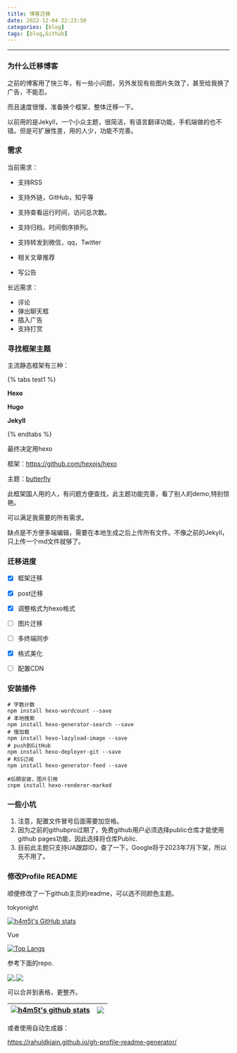 ```yaml
---
title: 博客迁移
date: 2022-12-04 22:23:50
categories: [blog]
tags: [blog,Github]
---
```


---

### 为什么迁移博客

之前的博客用了快三年，有一些小问题，另外发现有些图片失效了，甚至给我换了广告，不能忍。

而且速度很慢，准备换个框架，整体迁移一下。

以前用的是Jekyll，一个小众主题，很简洁，有语言翻译功能，手机端做的也不错。但是可扩展性差，用的人少，功能不完善。



### 需求

当前需求：

* 支持RSS

* 支持外链，GitHub，知乎等

* 支持查看运行时间，访问总次数。

* 支持归档，时间倒序排列。
* 支持转发到微信，qq，Twitter
* 相关文章推荐
* 写公告

长远需求：

* 评论
* 弹出聊天框
* 插入广告
* 支持打赏



### 寻找框架主题

主流静态框架有三种：

{% tabs test1 %}
<!-- tab Tab1-->
**Hexo**
<!-- endtab -->

<!-- tab Tab2-->
**Hugo**
<!-- endtab -->

<!-- tab Tab3-->
**Jekyll**
<!-- endtab -->
{% endtabs %}



最终决定用hexo

框架：https://github.com/hexojs/hexo

主题：[butterfly](https://github.com/jerryc127/hexo-theme-butterfly)

此框架国人用的人，有问题方便查找，此主题功能完善，看了别人的demo,特别惊艳。

可以满足我需要的所有需求。

缺点是不方便多端编辑，需要在本地生成之后上传所有文件。不像之前的Jekyll，只上传一个md文件就够了。



### 迁移进度

- [x] 框架迁移
- [x] post迁移
- [x] 调整格式为hexo格式
- [ ] 图片迁移
- [ ] 多终端同步
- [x] 格式美化
- [ ] 配置CDN



### 安装插件

```npm install hexo-renderer-pug hexo-renderer-stylus --save
# 字数计数
npm install hexo-wordcount --save
# 本地搜索
npm install hexo-generator-search --save
# 慢加载
npm install hexo-lazyload-image --save
# push到GitHub
npm install hexo-deployer-git --save
# RSS订阅
npm install hexo-generator-feed --save

#后期安装，图片引用
cnpm install hexo-renderer-marked
```



### 一些小坑

1. 注意，配置文件冒号后面需要加空格。
2. 因为之前的githubpro过期了，免费github用户必须选择public仓库才能使用github pages功能，因此选择将仓库Public.
3. 目前此主题只支持UA跟踪ID，查了一下，Google将于2023年7月下架，所以先不用了。



### 修改Profile README

顺便修改了一下github主页的readme，可以选不同颜色主题。

tokyonight

[![h4m5t's GitHub stats](https://github-readme-stats.vercel.app/api?username=h4m5t&theme=tokyonight&hide=contribs&show_icons=true)](https://github.com/h4m5t/github-readme-stats)

Vue

[![Top Langs](https://github-readme-stats.vercel.app/api/top-langs/?username=h4m5t&theme=vue&hide=html)](https://github.com/h4m5t/github-readme-stats)

参考下面的repo.

<a href="https://github.com/anuraghazra/github-readme-stats">
  <img align="center" src="https://github-readme-stats.vercel.app/api/pin/?username=anuraghazra&repo=github-readme-stats&theme=buefy" />
</a>
<a href="https://github.com/anuraghazra/anuraghazra.github.io">
  <img align="center" src="https://github-readme-stats.vercel.app/api/pin/?username=anuraghazra&repo=anuraghazra.github.io&theme=buefy" />
</a>

可以合并到表格，更整齐。

| <a href="https://github.com/h4m5t/github-readme-stats"><img align="center" src="https://github-readme-stats.vercel.app/api?username=h4m5t&show_icons=true&theme=vue&hide=contribs&hide_border=true" alt="h4m5t's github stats" /></a> | <a href="https://github.com/h4m5t/github-readme-stats"><img align="center" src="https://github-readme-stats.vercel.app/api/top-langs/?username=h4m5t&layout=default&theme=vue&hide=html&hide_border=true" /></a> |
| ------------------------------------------------------------ | ------------------------------------------------------------ |

或者使用自动生成器：

https://rahuldkjain.github.io/gh-profile-readme-generator/
